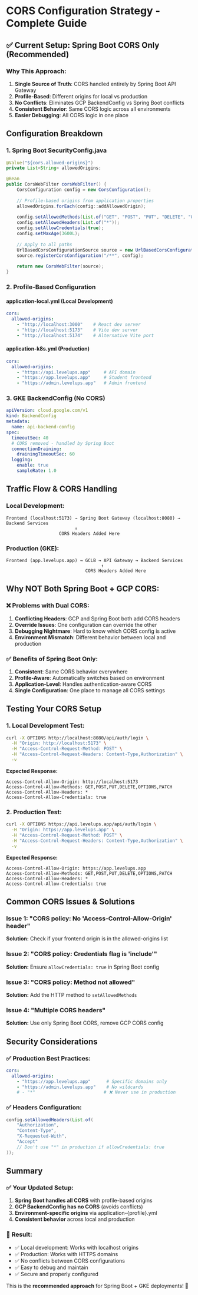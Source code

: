 # CORS Configuration Strategy - Complete Guide

## ✅ **Current Setup: Spring Boot CORS Only (Recommended)**

### **Why This Approach:**

1. **Single Source of Truth**: CORS handled entirely by Spring Boot API Gateway
2. **Profile-Based**: Different origins for local vs production
3. **No Conflicts**: Eliminates GCP BackendConfig vs Spring Boot conflicts
4. **Consistent Behavior**: Same CORS logic across all environments
5. **Easier Debugging**: All CORS logic in one place

## **Configuration Breakdown**

### **1. Spring Boot SecurityConfig.java**
```java
@Value("${cors.allowed-origins}")
private List<String> allowedOrigins;

@Bean
public CorsWebFilter corsWebFilter() {
    CorsConfiguration config = new CorsConfiguration();
    
    // Profile-based origins from application properties
    allowedOrigins.forEach(config::addAllowedOrigin);
    
    config.setAllowedMethods(List.of("GET", "POST", "PUT", "DELETE", "OPTIONS", "PATCH"));
    config.setAllowedHeaders(List.of("*"));
    config.setAllowCredentials(true);
    config.setMaxAge(3600L);
    
    // Apply to all paths
    UrlBasedCorsConfigurationSource source = new UrlBasedCorsConfigurationSource();
    source.registerCorsConfiguration("/**", config);
    
    return new CorsWebFilter(source);
}
```

### **2. Profile-Based Configuration**

#### **application-local.yml** (Local Development)
```yaml
cors:
  allowed-origins:
    - "http://localhost:3000"    # React dev server
    - "http://localhost:5173"    # Vite dev server  
    - "http://localhost:5174"    # Alternative Vite port
```

#### **application-k8s.yml** (Production)
```yaml
cors:
  allowed-origins:
    - "https://api.levelups.app"     # API domain
    - "https://app.levelups.app"     # Student frontend
    - "https://admin.levelups.app"   # Admin frontend
```

### **3. GKE BackendConfig (No CORS)**
```yaml
apiVersion: cloud.google.com/v1
kind: BackendConfig
metadata:
  name: api-backend-config
spec:
  timeoutSec: 40
  # CORS removed - handled by Spring Boot
  connectionDraining:
    drainingTimeoutSec: 60
  logging:
    enable: true
    sampleRate: 1.0
```

## **Traffic Flow & CORS Handling**

### **Local Development:**
```
Frontend (localhost:5173) → Spring Boot Gateway (localhost:8080) → Backend Services
                          ↑
                    CORS Headers Added Here
```

### **Production (GKE):**
```
Frontend (app.levelups.app) → GCLB → API Gateway → Backend Services
                                    ↑
                              CORS Headers Added Here
```

## **Why NOT Both Spring Boot + GCP CORS:**

### ❌ **Problems with Dual CORS:**

1. **Conflicting Headers**: GCP and Spring Boot both add CORS headers
2. **Override Issues**: One configuration can override the other
3. **Debugging Nightmare**: Hard to know which CORS config is active
4. **Environment Mismatch**: Different behavior between local and production

### ✅ **Benefits of Spring Boot Only:**

1. **Consistent**: Same CORS behavior everywhere
2. **Profile-Aware**: Automatically switches based on environment
3. **Application-Level**: Handles authentication-aware CORS
4. **Single Configuration**: One place to manage all CORS settings

## **Testing Your CORS Setup**

### **1. Local Development Test:**
```bash
curl -X OPTIONS http://localhost:8080/api/auth/login \
  -H "Origin: http://localhost:5173" \
  -H "Access-Control-Request-Method: POST" \
  -H "Access-Control-Request-Headers: Content-Type,Authorization" \
  -v
```

**Expected Response:**
```
Access-Control-Allow-Origin: http://localhost:5173
Access-Control-Allow-Methods: GET,POST,PUT,DELETE,OPTIONS,PATCH
Access-Control-Allow-Headers: *
Access-Control-Allow-Credentials: true
```

### **2. Production Test:**
```bash
curl -X OPTIONS https://api.levelups.app/api/auth/login \
  -H "Origin: https://app.levelups.app" \
  -H "Access-Control-Request-Method: POST" \
  -H "Access-Control-Request-Headers: Content-Type,Authorization" \
  -v
```

**Expected Response:**
```
Access-Control-Allow-Origin: https://app.levelups.app
Access-Control-Allow-Methods: GET,POST,PUT,DELETE,OPTIONS,PATCH
Access-Control-Allow-Headers: *
Access-Control-Allow-Credentials: true
```

## **Common CORS Issues & Solutions**

### **Issue 1: "CORS policy: No 'Access-Control-Allow-Origin' header"**
**Solution:** Check if your frontend origin is in the allowed-origins list

### **Issue 2: "CORS policy: Credentials flag is 'include'"**
**Solution:** Ensure `allowCredentials: true` in Spring Boot config

### **Issue 3: "CORS policy: Method not allowed"**
**Solution:** Add the HTTP method to `setAllowedMethods`

### **Issue 4: "Multiple CORS headers"**
**Solution:** Use only Spring Boot CORS, remove GCP CORS config

## **Security Considerations**

### ✅ **Production Best Practices:**
```yaml
cors:
  allowed-origins:
    - "https://app.levelups.app"      # Specific domains only
    - "https://admin.levelups.app"    # No wildcards
    # - "*"                          # ❌ Never use in production
```

### ✅ **Headers Configuration:**
```java
config.setAllowedHeaders(List.of(
    "Authorization",
    "Content-Type", 
    "X-Requested-With",
    "Accept"
    // Don't use "*" in production if allowCredentials: true
));
```

## **Summary**

### ✅ **Your Updated Setup:**
1. **Spring Boot handles all CORS** with profile-based origins
2. **GCP BackendConfig has no CORS** (avoids conflicts)
3. **Environment-specific origins** via application-{profile}.yml
4. **Consistent behavior** across local and production

### 🎯 **Result:**
- ✅ Local development: Works with localhost origins
- ✅ Production: Works with HTTPS domains  
- ✅ No conflicts between CORS configurations
- ✅ Easy to debug and maintain
- ✅ Secure and properly configured

This is the **recommended approach** for Spring Boot + GKE deployments! 🚀